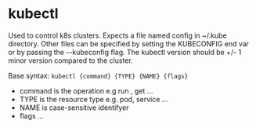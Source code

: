 # kubectl

Used to control k8s clusters. Expects a file named config in ~/.kube directory. Other files can be specified by setting the KUBECONFIG end var or by passing the --kubeconfig flag. The kubectl version should be +/- 1 minor version compared to the cluster.

Base syntax: ```kubectl {command} {TYPE} {NAME} {flags}```
 - command is the operation e.g run , get ...
 - TYPE is the resource type e.g. pod, service ...
 - NAME is case-sensitive identifyer
 - flags ...
